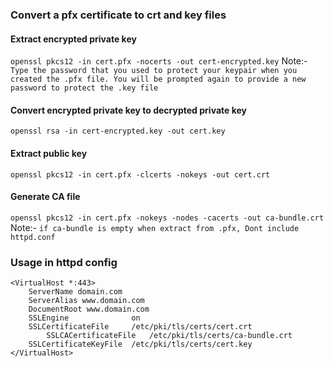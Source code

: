 ### Convert a pfx certificate to crt and key files

#### Extract encrypted private key
`openssl pkcs12 -in cert.pfx -nocerts -out cert-encrypted.key`
Note:-
` Type the password that you used to protect your keypair when you created the .pfx file. You will be prompted again to provide a new password to protect the .key file ` 

#### Convert encrypted private key to decrypted private key
`openssl rsa -in cert-encrypted.key -out cert.key`

#### Extract public key
` openssl pkcs12 -in cert.pfx -clcerts -nokeys -out cert.crt `

#### Generate CA file
` openssl pkcs12 -in cert.pfx -nokeys -nodes -cacerts -out ca-bundle.crt `
Note:- 
` if ca-bundle is empty when extract from .pfx, Dont include httpd.conf `

### Usage in httpd config
```
<VirtualHost *:443>
	ServerName domain.com
	ServerAlias www.domain.com
	DocumentRoot www.domain.com
	SSLEngine              on
	SSLCertificateFile     /etc/pki/tls/certs/cert.crt
        SSLCACertificateFile   /etc/pki/tls/certs/ca-bundle.crt
	SSLCertificateKeyFile  /etc/pki/tls/certs/cert.key
</VirtualHost>
```
